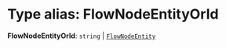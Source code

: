 # Type alias: FlowNodeEntityOrId

**FlowNodeEntityOrId**: `string` | [`FlowNodeEntity`](/en/auto-docs/editor/classes/FlowNodeEntity-1.md)
